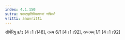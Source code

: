 ```yaml
---
index: 4.1.150
sutra: फाण्टाहृतिमिमताभ्यां णफिञौ
vritti: anuvritti
---
```


सौवीरेषु ७/३ [4।1।148], तस्य 6/1 [4।1।92], अपत्यम् 1/1 [4।1।92]